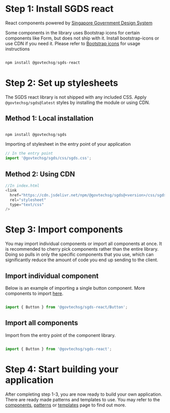 # Step 1: Install SGDS react

React components powered by <a target="_blank" href="https://www.designsystem.gov.sg">Singapore Government Design System</a>

Some components in the library uses Bootstrap icons for certain components like Form, but does not ship with it. Install bootstrap-icons or use CDN if you need it. Please refer to <a href="https://icons.getbootstrap.com/#install" target="_blank">Bootstrap icons</a> for usage instructions

```js

npm install @govtechsg/sgds-react

```

# Step 2: Set up stylesheets

The SGDS react library is not shipped with any included CSS. Apply `@govtechsg/sgds@latest` styles by installing the module or using CDN.

## Method 1: Local installation

```js

npm install @govtechsg/sgds
```

Importing of stylesheet in the entry point of your application

```js
// In the entry point
import '@govtechsg/sgds/css/sgds.css';
```

## Method 2: Using CDN

```js
//In index.html
<link
  href="https://cdn.jsdelivr.net/npm/@govtechsg/sgds@<version>/css/sgds.css"
  rel="stylesheet"
  type="text/css"
/>
```

# Step 3: Import components

You may import individual components or import all components at once. It is recommended to cherry pick components rather than the entire library. Doing so pulls in only the specific components that you use, which can significantly reduce the amount of code you end up sending to the client.

## Import individual component

Below is an example of importing a single button component. More components to import <a target="_self" href="/story/components-accordion--basic">here</a>.

```js

import { Button } from '@govtechsg/sgds-react/Button';

```

## Import all components

Import from the entry point of the component library.

```js

import { Button } from '@govtechsg/sgds-react';

```

# Step 4: Start building your application

After completing step 1-3, you are now ready to build your own application. There are ready made patterns and templates to use. You may refer to the <a target="_self" href="/story/components-accordion--basic">components</a>, <a target="_self" href="/story/patterns-address--address">patterns</a> or <a target="_self" href="/story/templates-collapsible-single-page-form--collapsible-single-page-form">templates</a> page to find out more.
